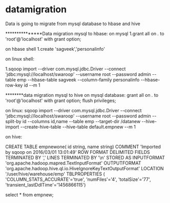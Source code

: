 # datamigration
Data is going to migrate from mysql database to hbase and hive



***************Data migration mysql to hbase:
on mysql
1.grant all on *.* to  'root'@'localhost' with grant option;

on hbase shell
1.create 'sagveek','personalinfo'

on linux shell:

1.sqoop import --driver com.mysql.jdbc.Driver --connect 'jdbc:mysql://localhost/swaroop' 
--username root --password admin --table emp --hbase-table sagveek --column-family personalinfo
--hbase-row-key id --m 1





********data migration mysql to hive
on mysql database:
grant all on *.* to 'root'@'localhost' with grant option;
flush privileges;

on linux:
sqoop import --driver com.mysql.jdbc.Driver --connect 'jdbc:mysql://localhost/swaroop' --username root --password admin --split-by id --columns id,name --table emp --target-dir /datanew --hive-import --create-hive-table --hive-table default.empnew --m 1

on hive:

CREATE TABLE empnewone(
id string, 
name string)
COMMENT 'Imported by sqoop on 2016/03/01 13:01:49'
ROW FORMAT DELIMITED 
FIELDS TERMINATED BY ',' 
LINES TERMINATED BY '\n' 
STORED AS INPUTFORMAT 
'org.apache.hadoop.mapred.TextInputFormat' 
OUTPUTFORMAT 
'org.apache.hadoop.hive.ql.io.HiveIgnoreKeyTextOutputFormat'
LOCATION
'/user/hive/warehouse/emp'
TBLPROPERTIES (
'COLUMN_STATS_ACCURATE'='true', 
'numFiles'='4', 
'totalSize'='77', 
'transient_lastDdlTime'='1456866115')



select * from empnew;
